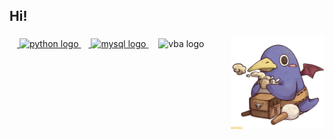 <h2 align="left"> Hi! </h2>

<img align="right" height="150" src="https://github.com/Oscar-chu/Oscar-chu/blob/9e2e72e42456cd5fe29c304122faf25487fc8ebc/profile_images/propic_penguin.jpg"  />

###

<div align="left">

  <a href = "https://www.python.org/">
  <img width="12" />
  <img src="https://cdn.jsdelivr.net/gh/devicons/devicon/icons/python/python-original.svg" height="30" alt="python logo"  />
  </a>
  
  <a href="https://www.mysql.com/">
  <img width="12" />
  <img src="https://www.svgrepo.com/show/303251/mysql-logo.svg" height="30" alt="mysql logo"  />
  </a>
  
  <img width="12" />
  <img src="https://www.svgrepo.com/show/374159/vba.svg" height="30" alt="vba logo" />


</div>

###

</div>
